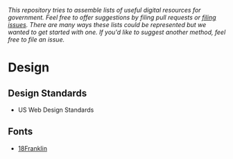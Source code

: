 _This repository tries to assemble lists of useful digital resources for government.  Feel free to offer suggestions by filing pull requests or [filing issues](https://github.com/digitalgov/resources/issues).  There are many ways these lists could be represented but we wanted to get started with one.  If you'd like to suggest another method, feel free to file an issue._  

# Design 

## Design Standards

* US Web Design Standards

## Fonts

* [18Franklin](https://github.com/18F/18franklin)
